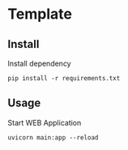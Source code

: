 # Template

## Install

Install dependency

```shell
pip install -r requirements.txt
```

## Usage

Start WEB Application

```shell
uvicorn main:app --reload
```
